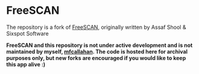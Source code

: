 # FreeSCAN
The repository is a fork of [FreeSCAN](https://github.com/ReProgram8a9ce45a/FreeSCAN), originally written by Assaf Shool & Sixspot Software

**FreeSCAN and this repository is not under active development and is not maintained by myself, [mfcallahan](https://github.com/mfcallahan). The code is hosted here for archival purposes only, but new forks are encouraged if you would like to keep this app alive :)**
